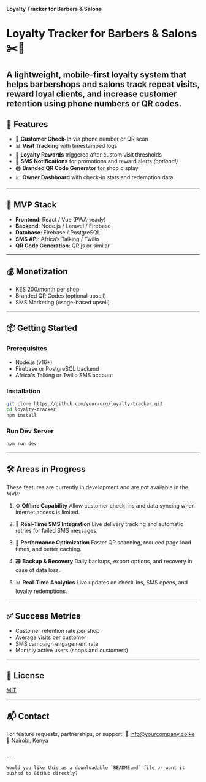  **Loyalty Tracker for Barbers & Salons**
 
# Loyalty Tracker for Barbers & Salons ✂️💈

A lightweight, mobile-first loyalty system that helps barbershops and salons **track repeat visits**, **reward loyal clients**, and **increase customer retention** using **phone numbers** or **QR codes**.
---

## 🚀 Features

- 📱 **Customer Check-In** via phone number or QR scan
- 📊 **Visit Tracking** with timestamped logs
- 🎁 **Loyalty Rewards** triggered after custom visit thresholds
- 💬 **SMS Notifications** for promotions and reward alerts *(optional)*
- 🖨️ **Branded QR Code Generator** for shop display
- 📈 **Owner Dashboard** with check-in stats and redemption data

---

## 🧪 MVP Stack

- **Frontend**: React / Vue (PWA-ready)
- **Backend**: Node.js / Laravel / Firebase
- **Database**: Firebase / PostgreSQL
- **SMS API**: Africa’s Talking / Twilio
- **QR Code Generation**: QR.js or similar

---

## 💰 Monetization

- KES 200/month per shop  
- Branded QR Codes (optional upsell)  
- SMS Marketing (usage-based upsell)

---

## 📦 Getting Started

### Prerequisites
- Node.js (v16+)
- Firebase or PostgreSQL backend
- Africa's Talking or Twilio SMS account

### Installation

```bash
git clone https://github.com/your-org/loyalty-tracker.git
cd loyalty-tracker
npm install
````

### Run Dev Server

```bash
npm run dev
```

---

## 🛠️ Areas in Progress

These features are currently in development and are not available in the MVP:

1. ⚙️ **Offline Capability**
   Allow customer check-ins and data syncing when internet access is limited.

2. 📡 **Real-Time SMS Integration**
   Live delivery tracking and automatic retries for failed SMS messages.

3. 🚀 **Performance Optimization**
   Faster QR scanning, reduced page load times, and better caching.

4. 🗃️ **Backup & Recovery**
   Daily backups, export options, and recovery in case of data loss.

5. 📊 **Real-Time Analytics**
   Live updates on check-ins, SMS opens, and loyalty redemptions.

---

## ✅ Success Metrics

* Customer retention rate per shop
* Average visits per customer
* SMS campaign engagement rate
* Monthly active users (shops and customers)

---

## 📄 License

[MIT](LICENSE)

---

## 📬 Contact

For feature requests, partnerships, or support:
📧 [info@yourcompany.co.ke](mailto:info@yourcompany.co.ke)
📍 Nairobi, Kenya

```

---

Would you like this as a downloadable `README.md` file or want it pushed to GitHub directly?
```
